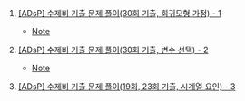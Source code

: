 1. [[ADsP] 수제비 기출 문제 풀이(30회 기출, 회귀모형 가정) - 1](https://youtu.be/bKYmmQ9loaA?list=PLraQPczZnB1pdwGmosfk4XHjbUgmnX3rr)
    - [Note](./Note/30회_회귀모형_가정.md)

2. [[ADsP] 수제비 기출 문제 풀이(30회 기출, 변수 선택) - 2](https://youtu.be/iupZWFxEmEE?list=PLraQPczZnB1pdwGmosfk4XHjbUgmnX3rr)
    - [Note](./Note/30회_변수선택.md)

3. [[ADsP] 수제비 기출 문제 풀이(19회, 23회 기출, 시계열 요인) - 3](https://youtu.be/RiGRJM1JfBE?list=PLraQPczZnB1pdwGmosfk4XHjbUgmnX3rr)
    